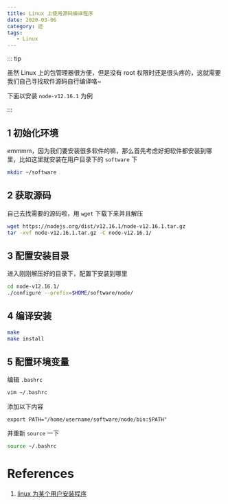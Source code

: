 ```yaml
---
title: Linux 上使用源码编译程序
date: 2020-03-06
category: 迹
tags:
   - Linux
---
```


::: tip

虽然 Linux 上的包管理器很方便，但是没有 root 权限时还是很头疼的，这就需要我们自己寻找软件源码自行编译咯~

下面以安装 `node-v12.16.1` 为例

:::

<!-- more -->

## 1 初始化环境

emmmm，因为我们要安装很多软件的嘛，那么首先考虑好把软件都安装到哪里，比如这里就安装在用户目录下的 `software` 下

```bash
mkdir ~/software
```

## 2 获取源码

自己去找需要的源码啦，用 `wget` 下载下来并且解压

```bash
wget https://nodejs.org/dist/v12.16.1/node-v12.16.1.tar.gz
tar -xvf node-v12.16.1.tar.gz -C node-v12.16.1/
```

## 3 配置安装目录

进入刚刚解压好的目录下，配置下安装到哪里

```bash
cd node-v12.16.1/
./configure --prefix=$HOME/software/node/
```

## 4 编译安装

```bash
make
make install
```

## 5 配置环境变量

编辑 `.bashrc`

```bash
vim ~/.bashrc
```

添加以下内容

```
export PATH="/home/username/software/node/bin:$PATH"
```

并重新 `source` 一下

```bash
source ~/.bashrc
```

# References

1. [linux 为某个用户安装程序](https://blog.csdn.net/qq_21280629/article/details/84962505)
